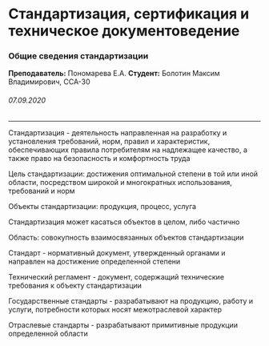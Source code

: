 # Стандартизация, сертификация и техническое документоведение

### Общие сведения стандартизации

**Преподаватель:** Пономарева Е.А.
**Студент:** Болотин Максим Владимирович, ССА-30

###### *07.09.2020*

___

Стандартизация - деятельность направленная на разработку и установления требований, норм, правил и характеристик, обеспечивающих правила потребителям на надлежащее качество, а также право на безопасность и комфортность труда

Цель стандартизации: достижения оптимальной степени в той или иной области, посредством широкой и многократных использования, требований и норм

Объекты стандартизации: продукция, процесс, услуга

Стандартизация может касаться объектов в целом, либо частично

Область: совокупность взаимосвязанных объектов стандартизации

Стандарт - нормативный документ, утвержденный органами и направлен на достижение определенной степени 

Технический регламент - документ, содержащий технические требования к объекту стандартизации

Государственные стандарты - разрабатывают на продукцию, работу и услуги, потребности которых носят межотраслевой характер

Отраслевые стандарты - разрабатывают примитивные продукции определенной области